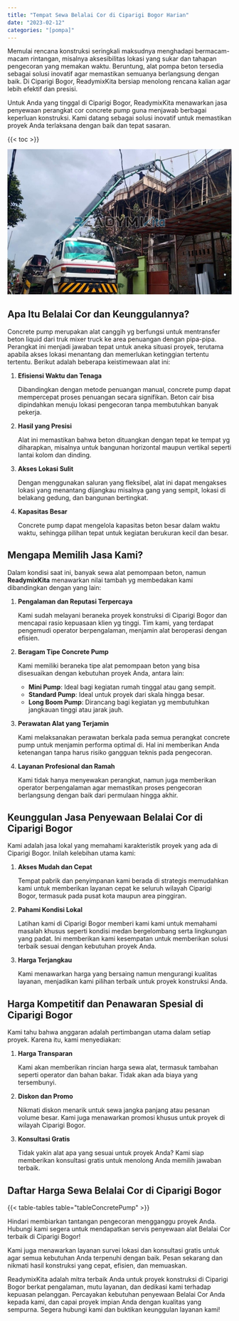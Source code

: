 ```yaml
---
title: "Tempat Sewa Belalai Cor di Ciparigi Bogor Harian"
date: "2023-02-12"
categories: "[pompa]"
---
```


Memulai rencana konstruksi seringkali maksudnya menghadapi bermacam-macam rintangan, misalnya aksesibilitas lokasi yang sukar dan tahapan pengecoran yang memakan waktu. Beruntung, alat pompa beton tersedia sebagai solusi inovatif agar memastikan semuanya berlangsung dengan baik. Di Ciparigi Bogor, ReadymixKita bersiap menolong rencana kalian agar lebih efektif dan presisi.

Untuk Anda yang tinggal di Ciparigi Bogor, ReadymixKita menawarkan jasa penyewaan perangkat cor concrete pump guna menjawab berbagai keperluan konstruksi. Kami datang sebagai solusi inovatif untuk memastikan proyek Anda terlaksana dengan baik dan tepat sasaran.

{{< toc >}}

![Tempat Sewa Belalai Cor di Ciparigi Bogor Harian](/images/pompa/sewa-pompa-25.jpg)

## Apa Itu Belalai Cor dan Keunggulannya?

Concrete pump merupakan alat canggih yg berfungsi untuk mentransfer beton liquid dari truk mixer truck ke area penuangan dengan pipa-pipa. Perangkat ini menjadi jawaban tepat untuk aneka situasi proyek, terutama apabila akses lokasi menantang dan memerlukan ketinggian tertentu tertentu. Berikut adalah beberapa keistimewaan alat ini:

1. **Efisiensi Waktu dan Tenaga**

   Dibandingkan dengan metode penuangan manual, concrete pump dapat mempercepat proses penuangan secara signifikan. Beton cair bisa dipindahkan menuju lokasi pengecoran tanpa membutuhkan banyak pekerja.

2. **Hasil yang Presisi**

   Alat ini memastikan bahwa beton dituangkan dengan tepat ke tempat yg diharapkan, misalnya untuk bangunan horizontal maupun vertikal seperti lantai kolom dan dinding.

3. **Akses Lokasi Sulit**

   Dengan menggunakan saluran yang fleksibel, alat ini dapat mengakses lokasi yang menantang dijangkau misalnya gang yang sempit, lokasi di belakang gedung, dan bangunan bertingkat.

4. **Kapasitas Besar**

   Concrete pump dapat mengelola kapasitas beton besar dalam waktu waktu, sehingga pilihan tepat untuk kegiatan berukuran kecil dan besar.

## Mengapa Memilih Jasa Kami?

Dalam kondisi saat ini, banyak sewa alat pemompaan beton, namun **ReadymixKita** menawarkan nilai tambah yg membedakan kami dibandingkan dengan yang lain:

1. **Pengalaman dan Reputasi Terpercaya**

   Kami sudah melayani beraneka proyek konstruksi di Ciparigi Bogor dan mencapai rasio kepuasaan klien yg tinggi. Tim kami, yang terdapat pengemudi operator berpengalaman, menjamin alat beroperasi dengan efisien.

2. **Beragam Tipe Concrete Pump**

   Kami memiliki beraneka tipe alat pemompaan beton yang bisa disesuaikan dengan kebutuhan proyek Anda, antara lain:
   - **Mini Pump**: Ideal bagi kegiatan rumah tinggal atau gang sempit.
   - **Standard Pump**: Ideal untuk proyek dari skala hingga besar.
   - **Long Boom Pump**: Dirancang bagi kegiatan yg membutuhkan jangkauan tinggi atau jarak jauh.

3. **Perawatan Alat yang Terjamin**

   Kami melaksanakan perawatan berkala pada semua perangkat concrete pump untuk menjamin performa optimal di. Hal ini memberikan Anda ketenangan tanpa harus risiko gangguan teknis pada pengecoran.

4. **Layanan Profesional dan Ramah**

   Kami tidak hanya menyewakan perangkat, namun juga memberikan operator berpengalaman agar memastikan proses pengecoran berlangsung dengan baik dari permulaan hingga akhir.

## Keunggulan Jasa Penyewaan Belalai Cor di Ciparigi Bogor

Kami adalah jasa lokal yang memahami karakteristik proyek yang ada di Ciparigi Bogor. Inilah kelebihan utama kami:

1. **Akses Mudah dan Cepat**

   Tempat pabrik dan penyimpanan kami berada di strategis memudahkan kami untuk memberikan layanan cepat ke seluruh wilayah Ciparigi Bogor, termasuk pada pusat kota maupun area pinggiran.

2. **Pahami Kondisi Lokal**

   Latihan kami di Ciparigi Bogor memberi kami kami untuk memahami masalah khusus seperti kondisi medan bergelombang serta lingkungan yang padat. Ini memberikan kami kesempatan untuk memberikan solusi terbaik sesuai dengan kebutuhan proyek Anda.

3. **Harga Terjangkau**

   Kami menawarkan harga yang bersaing namun mengurangi kualitas layanan, menjadikan kami pilihan terbaik untuk proyek konstruksi Anda.

## Harga Kompetitif dan Penawaran Spesial di Ciparigi Bogor

Kami tahu bahwa anggaran adalah pertimbangan utama dalam setiap proyek. Karena itu, kami menyediakan:

1. **Harga Transparan**

   Kami akan memberikan rincian harga sewa alat, termasuk tambahan seperti operator dan bahan bakar. Tidak akan ada biaya yang tersembunyi.

2. **Diskon dan Promo**

   Nikmati diskon menarik untuk sewa jangka panjang atau pesanan volume besar. Kami juga menawarkan promosi khusus untuk proyek di wilayah Ciparigi Bogor.

3. **Konsultasi Gratis**

   Tidak yakin alat apa yang sesuai untuk proyek Anda? Kami siap memberikan konsultasi gratis untuk menolong Anda memilih jawaban terbaik.

## Daftar Harga Sewa Belalai Cor di Ciparigi Bogor

{{< table-tables table="tableConcretePump" >}}

Hindari membiarkan tantangan pengecoran mengganggu proyek Anda. Hubungi kami segera untuk mendapatkan servis penyewaan alat Belalai Cor terbaik di Ciparigi Bogor!

Kami juga menawarkan layanan survei lokasi dan konsultasi gratis untuk agar semua kebutuhan Anda terpenuhi dengan baik. Pesan sekarang dan nikmati hasil konstruksi yang cepat, efisien, dan memuaskan.

ReadymixKita adalah mitra terbaik Anda untuk proyek konstruksi di Ciparigi Bogor berkat pengalaman, mutu layanan, dan dedikasi kami terhadap kepuasan pelanggan. Percayakan kebutuhan penyewaan Belalai Cor Anda kepada kami, dan capai proyek impian Anda dengan kualitas yang sempurna. Segera hubungi kami dan buktikan keunggulan layanan kami!